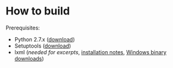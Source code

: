 # How to build

Prerequisites:

- Python 2.7.x ([download](http://www.python.org/download/releases/2.7.3/))
- Setuptools ([download](http://pypi.python.org/pypi/setuptools#downloads))
- lxml (*needed for excerpts*, [installation notes](http://lxml.de/installation.html#installation), [Windows binary downloads](http://www.lfd.uci.edu/~gohlke/pythonlibs/#lxml))